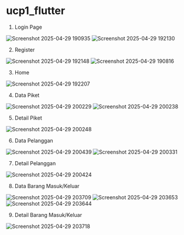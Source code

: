 # ucp1_flutter

1. Login Page

![Screenshot 2025-04-29 190935](https://github.com/user-attachments/assets/d3884cf9-c113-4f59-822d-1b3408e3f5ac)
![Screenshot 2025-04-29 192130](https://github.com/user-attachments/assets/77bd8e84-86ad-4ef2-b52c-2f0eb3259267)

2. Register

![Screenshot 2025-04-29 192148](https://github.com/user-attachments/assets/725f63bf-8b70-4cce-8e8a-e9739c2d6ce0)
![Screenshot 2025-04-29 190816](https://github.com/user-attachments/assets/dcbb7e1e-0c87-4d70-83ef-8aebbf4933bb)

3. Home

![Screenshot 2025-04-29 192207](https://github.com/user-attachments/assets/587259b4-0ccb-4b60-aaa8-fb1b9a50f1ce)

4. Data Piket

![Screenshot 2025-04-29 200229](https://github.com/user-attachments/assets/d85cf385-0895-4ba8-bc80-68094c4d99e8)
![Screenshot 2025-04-29 200238](https://github.com/user-attachments/assets/23d0f4a2-fff9-447c-a2da-413508cb98f6)

5. Detail Piket

![Screenshot 2025-04-29 200248](https://github.com/user-attachments/assets/28973fca-6d96-42e8-abfc-cf8b6ccfb4c2)

6. Data Pelanggan

![Screenshot 2025-04-29 200439](https://github.com/user-attachments/assets/9bfb82cd-ebf5-483a-b2e1-3670dda58ec7)
![Screenshot 2025-04-29 200331](https://github.com/user-attachments/assets/072a8130-9d3f-4fb8-9ef7-977d95f49f5e)


7. Detail Pelanggan

![Screenshot 2025-04-29 200424](https://github.com/user-attachments/assets/aa7f0ce4-7afc-473f-8288-7a52ae8c1291)


8. Data Barang Masuk/Keluar

![Screenshot 2025-04-29 203709](https://github.com/user-attachments/assets/367baa4c-f9b3-4461-b6e6-861166830823)
![Screenshot 2025-04-29 203653](https://github.com/user-attachments/assets/b80f4e1b-4edc-49aa-b4d1-6c0e6a914407)
![Screenshot 2025-04-29 203644](https://github.com/user-attachments/assets/c92c66f0-a327-4a1d-98a0-2e8e866ddc88)

    
9. Detail Barang Masuk/Keluar
    
![Screenshot 2025-04-29 203718](https://github.com/user-attachments/assets/b588fa66-b9ad-4b11-ada1-12780f45f9c9)

